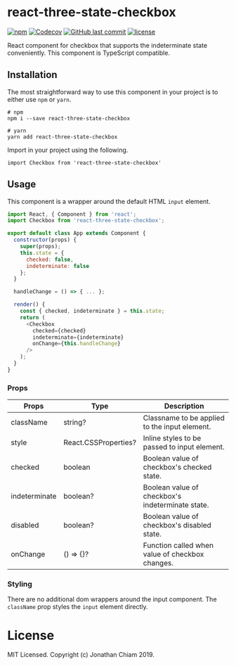 # react-three-state-checkbox

[![npm](https://img.shields.io/npm/v/react-three-state-checkbox.svg)](https://npmjs.org/package/react-three-state-checkbox)
[![Codecov](https://img.shields.io/codecov/c/github/jchiam/react-three-state-checkbox.svg)]()
[![GitHub last commit](https://img.shields.io/github/last-commit/jchiam/react-three-state-checkbox.svg)](https://github.com/jchiam/react-three-state-checkbox/)
[![license](https://img.shields.io/github/license/jchiam/react-three-state-checkbox.svg)](https://opensource.org/licenses/MIT)

React component for checkbox that supports the indeterminate state conveniently. This component is TypeScript compatible.

## Installation
The most straightforward way to use this component in your project is to either use `npm` or `yarn`.
```
# npm
npm i --save react-three-state-checkbox

# yarn
yarn add react-three-state-checkbox
```

Import in your project using the following.
```
import Checkbox from 'react-three-state-checkbox'
```

## Usage
This component is a wrapper around the default HTML `input` element.

```js
import React, { Component } from 'react';
import Checkbox from 'react-three-state-checkbox';

export default class App extends Component {
  constructor(props) {
    super(props);
    this.state = {
      checked: false,
      indeterminate: false
    };
  }

  handleChange = () => { ... };

  render() {
    const { checked, indeterminate } = this.state;
    return (
      <Checkbox
        checked={checked}
        indeterminate={indeterminate}
        onChange={this.handleChange}
      />
    );
  }
}
```

### Props
| Props          | Type                 | Description                                      |
| -------------- | -------------------- | ------------------------------------------------ |
| className      | string?              | Classname to be applied to the input element.    |
| style          | React.CSSProperties? | Inline styles to be passed to input element.     | 
| checked        | boolean              | Boolean value of checkbox's checked state.       |
| indeterminate  | boolean?             | Boolean value of checkbox's indeterminate state. |
| disabled       | boolean?             | Boolean value of checkbox's disabled state.      |
| onChange       | () => {}?            | Function called when value of checkbox changes.  |

### Styling
There are no additional dom wrappers around the input component. The `className` prop styles the `input` element directly.

# License
MIT Licensed. Copyright (c) Jonathan Chiam 2019.
